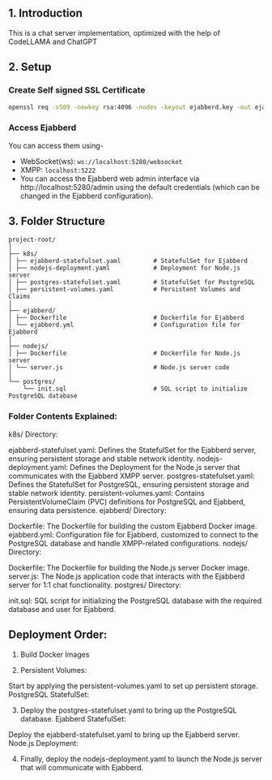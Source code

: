 ## 1. Introduction

This is a chat server implementation, optimized with the help of CodeLLAMA and ChatGPT

## 2. Setup

### Create Self signed SSL Certificate

```bash
openssl req -x509 -newkey rsa:4096 -nodes -keyout ejabberd.key -out ejabberd.pem -days 365 -subj "/C=US/ST=State/L=Locality/O=Organization/CN=localhost"
```

### Access Ejabberd

You can access them using-

- WebSocket(ws): `ws://localhost:5280/websocket`
- XMPP: `localhost:5222`
- You can access the Ejabberd web admin interface via http://localhost:5280/admin using the default credentials (which can be changed in the Ejabberd configuration).

## 3. Folder Structure

```
project-root/
│
├── k8s/
│ ├── ejabberd-statefulset.yaml         # StatefulSet for Ejabberd
│ ├── nodejs-deployment.yaml            # Deployment for Node.js server
│ ├── postgres-statefulset.yaml         # StatefulSet for PostgreSQL
│ ├── persistent-volumes.yaml           # Persistent Volumes and Claims
│
├── ejabberd/
│ ├── Dockerfile                        # Dockerfile for Ejabberd
│ └── ejabberd.yml                      # Configuration file for Ejabberd
│
├── nodejs/
│ ├── Dockerfile                        # Dockerfile for Node.js server
│ └── server.js                         # Node.js server code
│
└── postgres/
    └── init.sql                        # SQL script to initialize PostgreSQL database
```

### Folder Contents Explained:

k8s/ Directory:

ejabberd-statefulset.yaml: Defines the StatefulSet for the Ejabberd server, ensuring persistent storage and stable network identity.
nodejs-deployment.yaml: Defines the Deployment for the Node.js server that communicates with the Ejabberd XMPP server.
postgres-statefulset.yaml: Defines the StatefulSet for PostgreSQL, ensuring persistent storage and stable network identity.
persistent-volumes.yaml: Contains PersistentVolumeClaim (PVC) definitions for PostgreSQL and Ejabberd, ensuring data persistence.
ejabberd/ Directory:

Dockerfile: The Dockerfile for building the custom Ejabberd Docker image.
ejabberd.yml: Configuration file for Ejabberd, customized to connect to the PostgreSQL database and handle XMPP-related configurations.
nodejs/ Directory:

Dockerfile: The Dockerfile for building the Node.js server Docker image.
server.js: The Node.js application code that interacts with the Ejabberd server for 1:1 chat functionality.
postgres/ Directory:

init.sql: SQL script for initializing the PostgreSQL database with the required database and user for Ejabberd.

## Deployment Order:

1. Build Docker Images

2. Persistent Volumes:

Start by applying the persistent-volumes.yaml to set up persistent storage.
PostgreSQL StatefulSet:

3. Deploy the postgres-statefulset.yaml to bring up the PostgreSQL database.
   Ejabberd StatefulSet:

Deploy the ejabberd-statefulset.yaml to bring up the Ejabberd server.
Node.js Deployment:

4. Finally, deploy the nodejs-deployment.yaml to launch the Node.js server that will communicate with Ejabberd.
